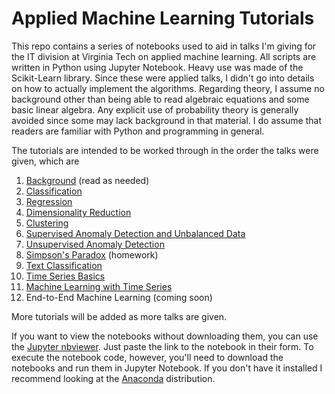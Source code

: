 # Applied Machine Learning Tutorials

This repo contains a series of notebooks used to aid in talks I'm giving for the IT division at Virginia Tech on applied machine learning. All scripts are written in Python using Jupyter Notebook. Heavy use was made of the Scikit-Learn library. Since these were applied talks, I didn't go into details on how to actually implement the algorithms. Regarding theory, I assume no background other than being able to read algebraic equations and some basic linear algebra. Any explicit use of probability theory is generally avoided since some may lack background in that material. I do assume that readers are familiar with Python and programming in general.

The tutorials are intended to be worked through in the order the talks were given, which are
1. [Background](https://github.com/rkingery/ml_tutorials/blob/master/background.pdf) (read as needed)
2. [Classification](https://github.com/rkingery/ml_tutorials/blob/master/classification.ipynb)
3. [Regression](https://github.com/rkingery/ml_tutorials/blob/master/regression.ipynb)
4. [Dimensionality Reduction](https://github.com/rkingery/ml_tutorials/blob/master/dimension_reduction.ipynb)
5. [Clustering](https://github.com/rkingery/ml_tutorials/blob/master/clustering.ipynb)
6. [Supervised Anomaly Detection and Unbalanced Data](https://github.com/rkingery/ml_tutorials/blob/master/supervised_anomalies.ipynb)
7. [Unsupervised Anomaly Detection](https://github.com/rkingery/ml_tutorials/blob/master/unsupervised_anomalies.ipynb)
8. [Simpson's Paradox](https://towardsdatascience.com/simpsons-paradox-how-to-prove-two-opposite-arguments-using-one-dataset-1c9c917f5ff9) (homework)
9. [Text Classification](https://github.com/rkingery/ml_tutorials/blob/master/ml_with_text.ipynb)
10. [Time Series Basics](https://github.com/rkingery/ml_tutorials/blob/master/time_series_basics.ipynb)
11. [Machine Learning with Time Series](https://github.com/rkingery/ml_tutorials/blob/master/ml_time_series.ipynb)
12. End-to-End Machine Learning (coming soon)

More tutorials will be added as more talks are given.

If you want to view the notebooks without downloading them, you can use the [Jupyter nbviewer](https://nbviewer.jupyter.org/). Just paste the link to the notebook in their form. To execute the notebook code, however, you'll need to download the notebooks and run them in Jupyter Notebook. If you don't have it installed I recommend looking at the [Anaconda](https://www.anaconda.com/download) distribution. 
